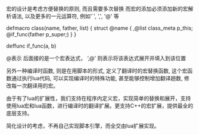 宏的设计是考虑方便替换的原则, 而且需要多次替换
而宏的添加必须添加新的宏解析语法, 以及更多的一元运算符, 例如'`', ',', '@' 等

defmacro class(name, father, list) {
	struct @name {
		,@list
		class_meta p_this;
		@if_func(father p_super;)
	}
}

deffunc if_func(a, b)

@表示 后面接的是一个宏表达式， ‘,@’ 则表示将该表达式展开并填入到该位置

另外一种编译时函数, 则是在用脚本的形式, 定义了翻译时的宏替换函数, 这个宏函数通过执行lua代码, 可以实现编译时的特殊功能, 甚至能够控制增加翻译趟数, 修改每一次翻译用的宏。

由于有了lua的扩展性，我们支持在程序内定义宏，实现简单的替换和展开，支持使用lua宏和lua函数，进行编译时的翻译扩展。更支持C++的宏扩展，提供最全的底层支持。

简化设计的考虑，不再自己实现脚本引擎，而全交由lua扩展实现。